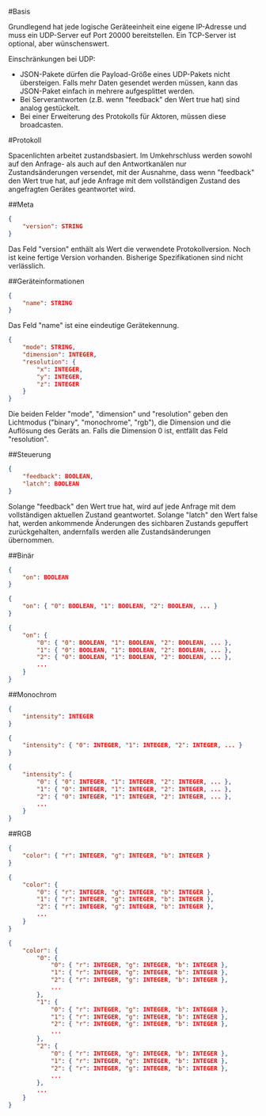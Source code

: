 #Basis

Grundlegend hat jede logische Geräteeinheit eine eigene IP-Adresse und muss ein UDP-Server euf Port 20000 bereitstellen.
Ein TCP-Server ist optional, aber wünschenswert.

Einschränkungen bei UDP:
* JSON-Pakete dürfen die Payload-Größe eines UDP-Pakets nicht übersteigen. Falls mehr Daten gesendet werden müssen, kann das JSON-Paket einfach in mehrere aufgesplittet werden.
* Bei Serverantworten (z.B. wenn "feedback" den Wert true hat) sind analog gestückelt.
* Bei einer Erweiterung des Protokolls für Aktoren, müssen diese broadcasten.

#Protokoll

Spacenlichten arbeitet zustandsbasiert. Im Umkehrschluss werden sowohl auf den Anfrage- als auch auf den Antwortkanälen nur Zustandsänderungen versendet, mit der Ausnahme, dass wenn "feedback" den Wert true hat, auf jede Anfrage mit dem vollständigen Zustand des angefragten Gerätes geantwortet wird.

##Meta

```JSON
{
    "version": STRING
}
```

Das Feld "version" enthält als Wert die verwendete Protokollversion.
Noch ist keine fertige Version vorhanden. Bisherige Spezifikationen sind nicht verlässlich.

##Geräteinformationen

```JSON
{
    "name": STRING
}
```

Das Feld "name" ist eine eindeutige Gerätekennung.

```JSON
{
    "mode": STRING,
    "dimension": INTEGER,
    "resolution": {
        "x": INTEGER,
        "y": INTEGER,
        "z": INTEGER
    }
}
```
Die beiden Felder "mode", "dimension" und "resolution" geben den Lichtmodus ("binary", "monochrome", "rgb"), die Dimension und die Auflösung des Geräts an. Falls die Dimension 0 ist, entfällt das Feld "resolution".

##Steuerung

```JSON
{
    "feedback": BOOLEAN,
    "latch": BOOLEAN
}
```

Solange "feedback" den Wert true hat, wird auf jede Anfrage mit dem vollständigen aktuellen Zustand geantwortet. Solange "latch" den Wert false hat, werden ankommende Änderungen des sichbaren Zustands gepuffert zurückgehalten, andernfalls werden alle Zustandsänderungen übernommen. 

##Binär

```JSON
{
    "on": BOOLEAN
}
```

```JSON
{
    "on": { "0": BOOLEAN, "1": BOOLEAN, "2": BOOLEAN, ... }
}
```

```JSON
{
    "on": {
        "0": { "0": BOOLEAN, "1": BOOLEAN, "2": BOOLEAN, ... },
        "1": { "0": BOOLEAN, "1": BOOLEAN, "2": BOOLEAN, ... },
        "2": { "0": BOOLEAN, "1": BOOLEAN, "2": BOOLEAN, ... },
        ...
    }
}
```

##Monochrom

```JSON
{
    "intensity": INTEGER
}
```

```JSON
{
    "intensity": { "0": INTEGER, "1": INTEGER, "2": INTEGER, ... }
}
```

```JSON
{
    "intensity": {
        "0": { "0": INTEGER, "1": INTEGER, "2": INTEGER, ... },
        "1": { "0": INTEGER, "1": INTEGER, "2": INTEGER, ... },
        "2": { "0": INTEGER, "1": INTEGER, "2": INTEGER, ... },
        ...
    }
}
```

##RGB

```JSON
{
    "color": { "r": INTEGER, "g": INTEGER, "b": INTEGER }
}
```

```JSON
{
    "color": {
        "0": { "r": INTEGER, "g": INTEGER, "b": INTEGER },
        "1": { "r": INTEGER, "g": INTEGER, "b": INTEGER },
        "2": { "r": INTEGER, "g": INTEGER, "b": INTEGER },
        ...
    }
}
```

```JSON
{
    "color": {
        "0": {
            "0": { "r": INTEGER, "g": INTEGER, "b": INTEGER },
            "1": { "r": INTEGER, "g": INTEGER, "b": INTEGER },
            "2": { "r": INTEGER, "g": INTEGER, "b": INTEGER },
            ...
        },
        "1": {
            "0": { "r": INTEGER, "g": INTEGER, "b": INTEGER },
            "1": { "r": INTEGER, "g": INTEGER, "b": INTEGER },
            "2": { "r": INTEGER, "g": INTEGER, "b": INTEGER },
            ...
        },
        "2": {
            "0": { "r": INTEGER, "g": INTEGER, "b": INTEGER },
            "1": { "r": INTEGER, "g": INTEGER, "b": INTEGER },
            "2": { "r": INTEGER, "g": INTEGER, "b": INTEGER },
            ...
        },
        ...
    }
}
```

